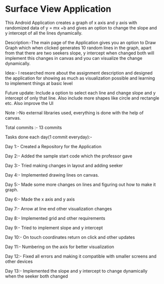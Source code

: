# Surface View Application
This Android Application creates a graph of x axis and y axis with randomized data of y = mx +b and gives an option to change the slope and y intercept of all the lines dynamically.

Description:-The main page of the Application gives you an option to Draw Graph which when clicked generates 10 random lines in the graph, apart from that there are two seekers slope, y intercept when changed both will implement this changes in canvas and you can visualize the change dynamically.

Idea:- I researched more about the assignment description and designed the application for showing as much as visualization possible and learning to implement things at basic level

Future update: Include a option to select each line and change slope and y intercept of only that line. Also include more shapes like circle and rectangle etc. Also improve the UI  

Note :-No external libraries used, everything is done with the help of canvas.

Total commits :- 13 commits

Tasks done each day(1 commit everyday):-

Day 1:- Created a Repository for the Application

Day 2:- Added the sample start code which the professor gave

Day 3:- Tried making changes in layout and adding seeker

Day 4:- Implemented drawing lines on canvas.

Day 5:- Made some more changes on lines and figuring out how to make it graph.

Day 6:-  Made the x axis and y axis

Day 7:- Arrow at line end other visualization changes

Day 8:- Implemented grid and other requirements

Day 9:-  Tried to implement slope and y intercept

Day 10:- On touch coordinates return on click and other updates

Day 11:- Numbering on the axis for better visualization

Day 12:- Fixed all errors and making it compatible with smaller screens and other devices

Day 13:- Implemented the slope and y intercept to change dynamically when the seeker both changed
